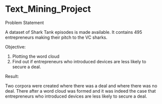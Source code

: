 # Text_Mining_Project

Problem Statement

A dataset of Shark Tank episodes is made available. It contains 495 entrepreneurs making their pitch to the VC sharks.

Objective:

1. Plotting the word cloud
2. Find out if entrepreneurs who introduced devices are less likely to secure a deal.

Result:

Two corpora were created where there was a deal and where there was no deal. There after a word cloud was formed and it was indeed the case that entrepreneurs who introduced devices
are less likely to secure a deal.

